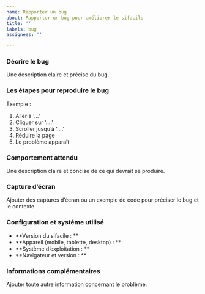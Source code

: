 ```yaml
---
name: Rapporter un bug
about: Rapporter un bug pour améliorer le sifacile
title: ''
labels: bug
assignees: ''

---
```


### Décrire le bug
Une description claire et précise du bug.

### Les étapes pour reproduire le bug
Exemple :
1. Aller à  '...'
2. Cliquer sur  '....'
3. Scroller jusqu’à '....'
4. Réduire la page
5. Le problème apparaît

### Comportement attendu
Une description claire et concise de ce qui devrait se produire.

### Capture d’écran
Ajouter des captures d’écran ou un exemple de code pour préciser le bug et le contexte.

### Configuration et système utilisé
- **Version du sifacile : **
- **Appareil (mobile, tablette, desktop) : **
- **Système d’exploitation : **
- **Navigateur et version : **

### Informations complémentaires
Ajouter toute autre information concernant le problème.
